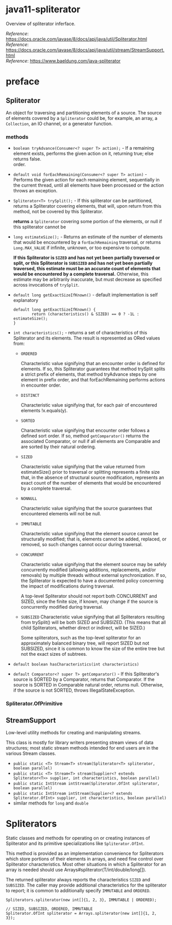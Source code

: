 # java11-spliterator
Overview of spliterator inferface.

_Reference_: https://docs.oracle.com/javase/8/docs/api/java/util/Spliterator.html  
_Reference_: https://docs.oracle.com/javase/8/docs/api/java/util/stream/StreamSupport.html  
_Reference_: https://www.baeldung.com/java-spliterator

# preface

## Spliterator
An object for traversing and partitioning elements of a source.  The source
of elements covered by a `Spliterator` could be, for example, an array, a
`Collection`, an IO channel, or a generator function.

### methods
* `boolean tryAdvance(Consumer<? super T> action);` - 
If a remaining element exists, performs the given action on it,
returning true; else returns false.  
order.
* `default void forEachRemaining(Consumer<? super T> action)` - 
Performs the given action for each remaining element, sequentially in
the current thread, until all elements have been processed or the action
throws an exception.
* `Spliterator<T> trySplit();` - If this spliterator can be 
partitioned, returns a Spliterator covering elements, that will, 
upon return from this method, not be covered by this Spliterator.
    
  **returns** a `Spliterator` covering some portion of the
  elements, or null if this spliterator cannot be 
  
* `long estimateSize();` - Returns an estimate of the number of elements 
that would be encountered by a `forEachRemaining` traversal, or 
returns `Long.MAX_VALUE` if infinite, unknown, or too expensive to 
compute.

   **If this Spliterator is `SIZED` and has not yet been partially
   traversed or split, or this Spliterator is `SUBSIZED` and has
   not yet been partially traversed, this estimate must be an accurate
   count of elements that would be encountered by a complete traversal.**
   Otherwise, this estimate may be arbitrarily inaccurate, but must decrease
   as specified across invocations of `trySplit`.
   
* `default long getExactSizeIfKnown()` - default implementation is
self explanatory
    ```
    default long getExactSizeIfKnown() {
            return (characteristics() & SIZED) == 0 ? -1L : estimateSize();
    }
    ```
* `int characteristics();` - returns a set of characteristics of this 
Spliterator and its elements. The result is represented as ORed values 
from:
    * `ORDERED`
    
       Characteristic value signifying that an encounter order is 
       defined for elements. If so, this Spliterator guarantees 
       that method trySplit splits a strict prefix of elements, that 
       method tryAdvance steps by one element in prefix order, and that
       forEachRemaining performs actions in encounter order.
    * `DISTINCT`
    
       Characteristic value signifying that, for each pair of
       encountered elements !x.equals(y).
    * `SORTED`
    
       Characteristic value signifying that encounter order follows a defined
       sort order. If so, method `getComparator()` returns the associated
       Comparator, or null if all elements are Comparable and
       are sorted by their natural ordering.
    * `SIZED`
    
       Characteristic value signifying that the value returned from
       estimateSize() prior to traversal or splitting represents a
       finite size that, in the absence of structural source modification,
       represents an exact count of the number of elements that would be
       encountered by a complete traversal.
    * `NONNULL`
    
       Characteristic value signifying that the source guarantees that
       encountered elements will not be null.
    * `IMMUTABLE`
    
       Characteristic value signifying that the element source cannot be
       structurally modified; that is, elements cannot be added, replaced, 
       or removed, so such changes cannot occur during traversal.
    * `CONCURRENT`
    
       Characteristic value signifying that the element source may be safely
       concurrently modified (allowing additions, replacements, and/or removals)
       by multiple threads without external synchronization. If so, the
       Spliterator is expected to have a documented policy concerning the impact
       of modifications during traversal.
       
       A top-level Spliterator should not report both CONCURRENT and
       SIZED, since the finite size, if known, may change if the source
       is concurrently modified during traversal.
       
    * `SUBSIZED`
       Characteristic value signifying that all Spliterators resulting 
       from trySplit() will be both SIZED and SUBSIZED.
       (This means that all child Spliterators, whether direct or 
       indirect, will be SIZED.)
  
       Some spliterators, such as the top-level spliterator for an
       approximately balanced binary tree, will report SIZED but not
       SUBSIZED, since it is common to know the size of the entire tree
       but not the exact sizes of subtrees.
* `default boolean hasCharacteristics(int characteristics)`
* `default Comparator<? super T> getComparator()` - If this 
    Spliterator's source is SORTED by a Comparator, returns that 
    Comparator. If the source is SORTED in Comparable natural order, 
    returns null.  Otherwise, if the source is not SORTED, 
    throws IllegalStateException.
    
### Spliterator.OfPrimitive

## StreamSupport
Low-level utility methods for creating and manipulating streams.

This class is mostly for library writers presenting stream views
of data structures; most static stream methods intended for end users are in
the various Stream classes.

* `public static <T> Stream<T> stream(Spliterator<T> spliterator, boolean parallel)`
* `public static <T> Stream<T> stream(Supplier<? extends Spliterator<T>> supplier,
                                          int characteristics,
                                          boolean parallel)`
* `public static IntStream intStream(Spliterator.OfInt spliterator, boolean parallel)`
* `public static IntStream intStream(Supplier<? extends Spliterator.OfInt> supplier,
                                         int characteristics,
                                         boolean parallel)`
* similar methods for `long` and `double`

# Spliterators
Static classes and methods for operating on or creating instances of
Spliterator and its primitive specializations like `Spliterator.OfInt`.

This method is provided as an implementation convenience for
Spliterators which store portions of their elements in arrays, and need
fine control over Spliterator characteristics.  Most other situations in
which a Spliterator for an array is needed should use
Arrays#spliterator(T/int/double/long[]).

The returned spliterator always reports the characteristics
`SIZED` and `SUBSIZED`.  The caller may provide additional
characteristics for the spliterator to report; it is common to
additionally specify `IMMUTABLE` and `ORDERED`.

```
Spliterators.spliterator(new int[]{1, 2, 3}, IMMUTABLE | ORDERED);
```
```
// SIZED, SUBSIZED, ORDERED, IMMUTABLE
Spliterator.OfInt spliterator = Arrays.spliterator(new int[]{1, 2, 3});
```